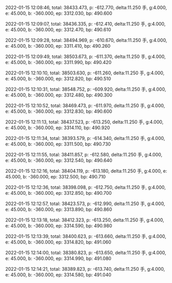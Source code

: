 2022-01-15 12:08:46, total: 38433.473, p: -612.770, delta:11.250 手, g:4.000, e: 45.000, b: -360.000, ep: 3312.030, bp: 490.600

2022-01-15 12:09:07, total: 38436.335, p: -612.410, delta:11.250 手, g:4.000, e: 45.000, b: -360.000, ep: 3312.470, bp: 490.610

2022-01-15 12:09:28, total: 38494.969, p: -610.670, delta:11.250 手, g:4.000, e: 45.000, b: -360.000, ep: 3311.410, bp: 490.260

2022-01-15 12:09:49, total: 38503.673, p: -611.370, delta:11.250 手, g:4.000, e: 45.000, b: -360.000, ep: 3311.990, bp: 490.420

2022-01-15 12:10:10, total: 38503.630, p: -611.260, delta:11.250 手, g:4.000, e: 45.000, b: -360.000, ep: 3312.820, bp: 490.510

2022-01-15 12:10:31, total: 38548.752, p: -609.920, delta:11.250 手, g:4.000, e: 45.000, b: -360.000, ep: 3312.480, bp: 490.300

2022-01-15 12:10:52, total: 38469.473, p: -611.970, delta:11.250 手, g:4.000, e: 45.000, b: -360.000, ep: 3312.830, bp: 490.600

2022-01-15 12:11:13, total: 38437.523, p: -613.250, delta:11.250 手, g:4.000, e: 45.000, b: -360.000, ep: 3314.110, bp: 490.920

2022-01-15 12:11:34, total: 38393.579, p: -614.340, delta:11.250 手, g:4.000, e: 45.000, b: -360.000, ep: 3311.500, bp: 490.730

2022-01-15 12:11:55, total: 38411.857, p: -612.580, delta:11.250 手, g:4.000, e: 45.000, b: -360.000, ep: 3312.540, bp: 490.640

2022-01-15 12:12:16, total: 38404.119, p: -613.180, delta:11.250 手, g:4.000, e: 45.000, b: -360.000, ep: 3312.500, bp: 490.710

2022-01-15 12:12:36, total: 38398.098, p: -612.750, delta:11.250 手, g:4.000, e: 45.000, b: -360.000, ep: 3312.850, bp: 490.700

2022-01-15 12:12:57, total: 38423.573, p: -612.990, delta:11.250 手, g:4.000, e: 45.000, b: -360.000, ep: 3313.890, bp: 490.860

2022-01-15 12:13:18, total: 38412.323, p: -613.250, delta:11.250 手, g:4.000, e: 45.000, b: -360.000, ep: 3314.590, bp: 490.980

2022-01-15 12:13:39, total: 38400.623, p: -613.660, delta:11.250 手, g:4.000, e: 45.000, b: -360.000, ep: 3314.820, bp: 491.060

2022-01-15 12:14:00, total: 38380.823, p: -613.650, delta:11.250 手, g:4.000, e: 45.000, b: -360.000, ep: 3314.990, bp: 491.080

2022-01-15 12:14:21, total: 38389.823, p: -613.740, delta:11.250 手, g:4.000, e: 45.000, b: -360.000, ep: 3314.580, bp: 491.040